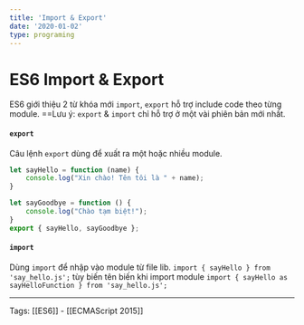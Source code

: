 ```yaml
---
title: 'Import & Export'
date: '2020-01-02'
type: programing 
---
```


# ES6 Import & Export

ES6 giới thiệu 2 từ khóa mới `import`, `export` hỗ trợ include code theo từng module.
==Lưu ý: `export` & `import` chỉ hỗ trợ ở một vài phiên bản mới nhất.

#### `export`
Câu lệnh `export` dùng để xuất ra một hoặc nhiều  module. 
```javascript
let sayHello = function (name) {
    console.log("Xin chào! Tên tôi là " + name);
}

let sayGoodbye = function () {
    console.log("Chào tạm biệt!");
}
export { sayHello, sayGoodbye };
```

#### `import`
Dùng `import` để nhập vào module từ file lib. 
`import { sayHello } from 'say_hello.js';`
tùy biến tên biến khi import module
`import { sayHello as sayHelloFunction } from 'say_hello.js'; `

---
Tags:  [[ES6]] - [[ECMAScript 2015]] 
